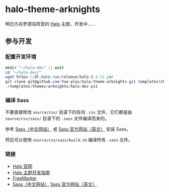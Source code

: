# halo-theme-arknights

明日方舟罗德岛阵营的 [Halo](https://halo.run/) 主题，开发中……

## 参与开发

### 配置开发环境

```ps1
mkdir "~/halo-dev" || exit
cd "~/halo-dev/"
wget https://dl.halo.run/release/halo-1.4.12.jar
git clone git@github.com:Yue-plus/halo-theme-arknights.git templates\themes\arknights
./templates/themes/arknights/halo-dev.ps1
```

### 编译 Sass

不要直接修改 `source/css/` 目录下的任何 `.css` 文件，它们都是由 `source/css/sass/` 目录下的 `.sass` 文件编译而来的。

参考 [Sass（中文网站）](https://sass.bootcss.com/) 或 [Sass 官方网站（英文）](https://sass-lang.com/) 安装 Sass。

然后可以使用 `source/css/sass/build.sh` 编译所有 `.sass` 文件。

### 链接

- [Halo 官网](https://halo.run/)
- [Halo 主题开发指南](https://docs.halo.run/zh/developer-guide/theme)
- [FreeMarker](http://freemarker.foofun.cn/)
- [Sass（中文网站）](https://sass.bootcss.com/)
  [Sass 官方网站（英文）](https://sass-lang.com/)

